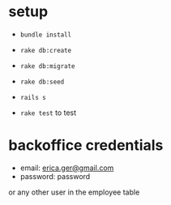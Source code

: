 # setup

- `bundle install`

- `rake db:create`

- `rake db:migrate`

- `rake db:seed`

- `rails s`

- `rake test` to test

# backoffice credentials

- email: erica.ger@gmail.com 
- password: password

or any other user in the employee table
